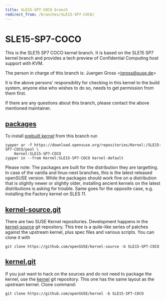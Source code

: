 ```yaml
---
title: SLE15-SP7-COCO branch
redirect_from: /branches/SLE15-SP7-COCO/
---
```

# SLE15-SP7-COCO
This is the SLE15 SP7 COCO kernel branch. It is based on the SLE15 SP7
kernel branch and provides a tech preview of Confidential Computing
host support with KVM.

The person in charge of this branch is:
Juergen Gross <[jgross@suse.de](mailto:jgross@suse.de?subject=SLE15-SP7-COCO%20branch)>

It is the above persons' responsiblity for checking in this kernel to
the build system, anyone else who wishes to do so, needs to get
permission from them first.

If there are any questions about this branch, please contact the above
mentioned maintainer.


## [packages](https://download.opensuse.org/repositories/Kernel:/SLE15-SP7-COCO)
To install
[prebuilt kernel](https://download.opensuse.org/repositories/Kernel:/SLE15-SP7-COCO)
from this branch run

```
zypper ar -f https://download.opensuse.org/repositories/Kernel:/SLE15-SP7-COCO/pool \
    Kernel:SLE15-SP7-COCO
zypper in --from Kernel:SLE15-SP7-COCO kernel-default
```

Please note: The packages are built for the distribution they are
targetting. In case of the vanilla and linux-next branches, this is the
latest released openSUSE version. While the packages should work
fine on a distribution that is slightly newer or slightly older,
installing ancient kernels on the latest distributions is asking for
trouble. Same goes for the opposite case, e.g. installing the Factory
kernel on SLES 11.

## [kernel-source.git](https://github.com/openSUSE/kernel-source/tree/SLE15-SP7-COCO)
There are two SUSE Kernel repositories. Development happens in the
[kernel-source](https://github.com/openSUSE/kernel-source/tree/SLE15-SP7-COCO)
git repository. This tree is a quile-like series of patches against the
upstream kernel, plus spec files and various scripts. You can clone it
with

```
git clone https://github.com/openSUSE/kernel-source -b SLE15-SP7-COCO
```

## [kernel.git](https://github.com/openSUSE/kernel/tree/SLE15-SP7-COCO)
If you just want to hack on the sources and do not need to package the
kernel, use the [kernel](https://github.com/openSUSE/kernel/tree/SLE15-SP7-COCO)
git repository. This one has the same layout as the upstream kernel. Clone
command:

```
git clone https://github.com/openSUSE/kernel -b SLE15-SP7-COCO
```


